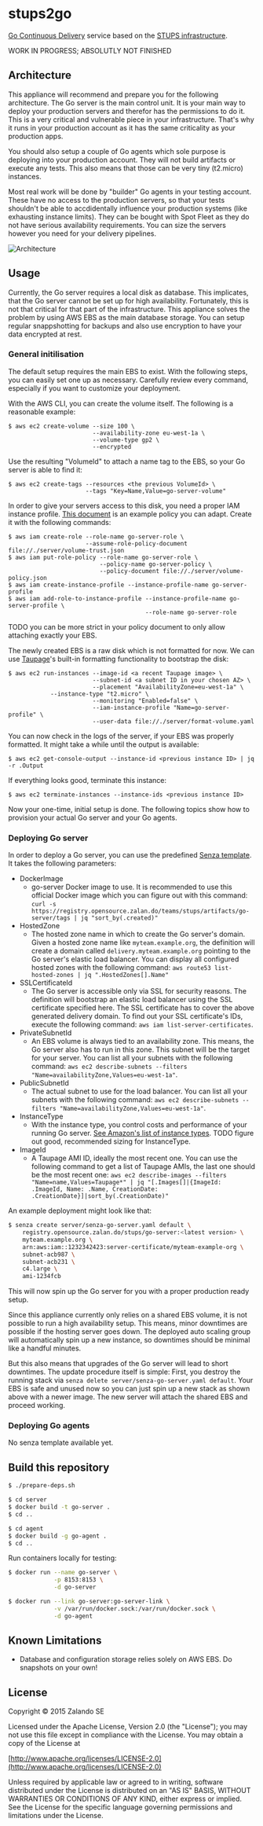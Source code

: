 # stups2go

[Go Continuous Delivery](http://www.go.cd/) service based on the
[STUPS infrastructure](https://stups.io).

WORK IN PROGRESS; ABSOLUTLY NOT FINISHED

## Architecture

This appliance will recommend and prepare you for the following architecture.
The Go server is the main control unit. It is your main way to deploy your
production servers and therefor has the permissions to do it. This is a very
critical and vulnerable piece in your infrastructure. That's why it runs in
your production account as it has the same criticality as your production
apps.

You should also setup a couple of Go agents which sole purpose is deploying
into your production account. They will not build artifacts or execute any
tests. This also means that those can be very tiny (t2.micro) instances.

Most real work will be done by "builder" Go agents in your testing account.
These have no access to the production servers, so that your tests shouldn't
be able to accdidentally influence your production systems (like exhausting
instance limits). They can be bought with Spot Fleet as they do not have
serious availability requirements. You can size the servers however you need
for your delivery pipelines.

![Architecture](https://docs.google.com/drawings/d/1GhGw85XLVYNCsOHy_mAW-AtGhXBcIhKA4Jce46EFQ4o/pub?w=473&h=305)

## Usage

Currently, the Go server requires a local disk as database. This implicates,
that the Go server cannot be set up for high availability. Fortunately, this
is not that critical for that part of the infrastructure. This appliance
solves the problem by using AWS EBS as the main database storage. You can
setup regular snappshotting for backups and also use encryption to have your
data encrypted at rest.


### General initilisation

The default setup requires the main EBS to exist. With the following steps, you
can easily set one up as necessary. Carefully review every command, especially
if you want to customize your deployment.

With the AWS CLI, you can create the volume itself. The following is a
reasonable example:

    $ aws ec2 create-volume --size 100 \
                            --availability-zone eu-west-1a \
                            --volume-type gp2 \
                            --encrypted

Use the resulting "VolumeId" to attach a name tag to the EBS, so your Go
server is able to find it:

    $ aws ec2 create-tags --resources <the previous VolumeId> \
                          --tags "Key=Name,Value=go-server-volume"

In order to give your servers access to this disk, you need a proper IAM
instance profile. [This document](server/volume-policy.json) is an example
policy you can adapt. Create it with the following commands:

    $ aws iam create-role --role-name go-server-role \
                          --assume-role-policy-document file://./server/volume-trust.json
    $ aws iam put-role-policy --role-name go-server-role \
                              --policy-name go-server-policy \
                              --policy-document file://./server/volume-policy.json
    $ aws iam create-instance-profile --instance-profile-name go-server-profile
    $ aws iam add-role-to-instance-profile --instance-profile-name go-server-profile \
                                           --role-name go-server-role

TODO you can be more strict in your policy document to only allow attaching
exactly your EBS.

The newly created EBS is a raw disk which is not formatted for now. We can use
[Taupage](http://docs.stups.io/en/latest/components/taupage.html)'s built-in
formatting functionality to bootstrap the disk:

    $ aws ec2 run-instances --image-id <a recent Taupage image> \
                            --subnet-id <a subnet ID in your chosen AZ> \
                            --placement "AvailabilityZone=eu-west-1a" \
			    --instance-type "t2.micro" \
                            --monitoring "Enabled=false" \
                            --iam-instance-profile "Name=go-server-profile" \
                            --user-data file://./server/format-volume.yaml

You can now check in the logs of the server, if your EBS was properly
formatted. It might take a while until the output is available:

    $ aws ec2 get-console-output --instance-id <previous instance ID> | jq -r .Output

If everything looks good, terminate this instance:

    $ aws ec2 terminate-instances --instance-ids <previous instance ID>

Now your one-time, initial setup is done. The following topics show how to
provision your actual Go server and your Go agents.

### Deploying Go server

In order to deploy a Go server, you can use the predefined
[Senza template](server/senza-go-server.yaml). It takes the
following parameters:

* DockerImage
  * go-server Docker image to use. It is recommended to use this official
    Docker image which you can figure out with this command:
    `curl -s https://registry.opensource.zalan.do/teams/stups/artifacts/go-server/tags | jq "sort_by(.created)"`
* HostedZone
  * The hosted zone name in which to create the Go server's domain. Given a
    hosted zone name like `myteam.example.org`, the definition will create a
    domain called `delivery.myteam.example.org` pointing to the Go server's
    elastic load balancer. You can display all configured hosted zones with
    the following command: `aws route53 list-hosted-zones | jq ".HostedZones[].Name"`
* SSLCertificateId
  * The Go server is accessible only via SSL for security reasons. The
    definition will bootstrap an elastic load balancer using the SSL
    certificate specified here. The SSL certificate has to cover the above
    generated delivery domain. To find out your SSL certificate's IDs,
    execute the following command: `aws iam list-server-certificates`.
* PrivateSubnetId 
  * An EBS volume is always tied to an availability zone. This means, the
    Go server also has to run in this zone. This subnet will be the target
    for your server. You can list all your subnets with the following command:
    `aws ec2 describe-subnets --filters "Name=availabilityZone,Values=eu-west-1a"`.
* PublicSubnetId
  * The actual subnet to use for the load balancer. You can list all your
    subnets with the following command:
    `aws ec2 describe-subnets --filters "Name=availabilityZone,Values=eu-west-1a"`.
* InstanceType
  * With the instance type, you control costs and performance of your running
    Go server.
    [See Amazon's list of instance types](https://aws.amazon.com/ec2/instance-types/).
    TODO figure out good, recommended sizing for InstanceType.
* ImageId
  * A Taupage AMI ID, ideally the most recent one. You can use the following
    command to get a list of Taupage AMIs, the last one should be the most
    recent one:
    `aws ec2 describe-images --filters "Name=name,Values=Taupage*" | jq "[.Images[]|{ImageId: .ImageId, Name: .Name, CreationDate: .CreationDate}]|sort_by(.CreationDate)"`

An example deployment might look like that:

```bash
$ senza create server/senza-go-server.yaml default \
    registry.opensource.zalan.do/stups/go-server:<latest version> \
    myteam.example.org \
    arn:aws:iam::1232342423:server-certificate/myteam-example-org \
    subnet-acb987 \
    subnet-acb231 \
    c4.large \
    ami-1234fcb
```

This will now spin up the Go server for you with a proper production ready
setup.

Since this appliance currently only relies on a shared EBS volume, it is not
possible to run a high availability setup. This means, minor downtimes are
possible if the hosting server goes down. The deployed auto scaling group will
automatically spin up a new instance, so downtimes should be minimal like
a handful minutes.

But this also means that upgrades of the Go server will lead to short
downtimes. The update procedure itself is simple: First, you destroy the
running stack via `senza delete server/senza-go-server.yaml default`. Your
EBS is safe and unused now so you can just spin up a new stack as shown above
with a newer image. The new server will attach the shared EBS and proceed
working.

### Deploying Go agents

No senza template available yet.

## Build this repository

```bash
$ ./prepare-deps.sh

$ cd server
$ docker build -t go-server .
$ cd ..

$ cd agent
$ docker build -g go-agent .
$ cd ..
```

Run containers locally for testing:

```bash
$ docker run --name go-server \
             -p 8153:8153 \
             -d go-server

$ docker run --link go-server:go-server-link \
             -v /var/run/docker.sock:/var/run/docker.sock \
             -d go-agent
```

## Known Limitations

* Database and configuration storage relies solely on AWS EBS. Do snapshots on your own!

## License

Copyright © 2015 Zalando SE

Licensed under the Apache License, Version 2.0 (the "License");
you may not use this file except in compliance with the License.
You may obtain a copy of the License at

   [http://www.apache.org/licenses/LICENSE-2.0](http://www.apache.org/licenses/LICENSE-2.0)

Unless required by applicable law or agreed to in writing, software
distributed under the License is distributed on an "AS IS" BASIS,
WITHOUT WARRANTIES OR CONDITIONS OF ANY KIND, either express or implied.
See the License for the specific language governing permissions and
limitations under the License.

